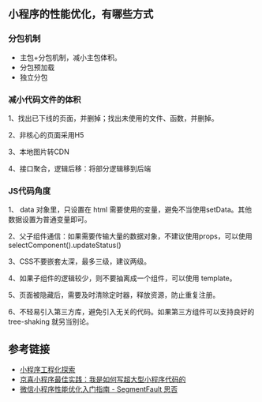 ## 小程序的性能优化，有哪些方式

### 分包机制

- 主包+分包机制，减小主包体积。
- 分包预加载
- 独立分包

### 减小代码文件的体积

1、找出已下线的页面，并删掉；找出未使用的文件、函数，并删掉。

2、非核心的页面采用H5

3、本地图片转CDN

4、接口聚合，逻辑后移：将部分逻辑移到后端



### JS代码角度

1、 data 对象里，只设置在 html 需要使用的变量，避免不当使用setData。其他数据设置为普通变量即可。

2、父子组件通信：如果需要传输大量的数据对象，不建议使用props，可以使用 selectComponent().updateStatus()

3、CSS不要嵌套太深，最多三级，建议两级。

4、如果子组件的逻辑较少，则不要抽离成一个组件，可以使用 template。

5、页面被隐藏后，需要及时清除定时器，释放资源，防止重复注册。

6、不轻易引入第三方库，避免引入无关的代码。如果第三方组件可以支持良好的 tree-shaking 就另当别论。





## 参考链接

- [小程序工程化探索](https://mp.weixin.qq.com/s/_NSJTQ-4-8gTnwTVK-tn0A)
- [京喜小程序最佳实践：我是如何写超大型小程序代码的](https://mp.weixin.qq.com/s/tJN3Yz6usSt9LG37_pN7dw)
- [微信小程序性能优化入门指南 - SegmentFault 思否](https://segmentfault.com/a/1190000016901634)



